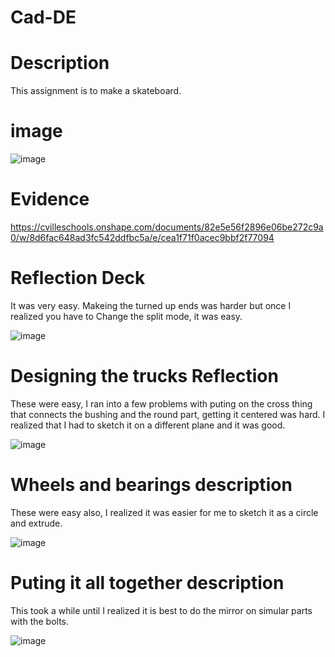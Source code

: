 # Cad-DE

# Description
This assignment is to make a skateboard.

# image

![image](https://user-images.githubusercontent.com/71349802/138945657-5f67b1e5-3718-4be4-8234-c910f8a8c213.png)

# Evidence
https://cvilleschools.onshape.com/documents/82e5e56f2896e06be272c9a0/w/8d6fac648ad3fc542ddfbc5a/e/cea1f71f0acec9bbf2f77094

# Reflection Deck
It was very easy. Makeing the turned up ends was harder but once I realized you have to Change the split mode, it was easy.

![image](https://user-images.githubusercontent.com/71349802/138512934-0edec5d8-7f95-4243-90ae-1e2dc4f44239.png)
 
# Designing the trucks Reflection
These were easy, I ran into a few problems with puting on the cross thing that connects the bushing and the round part, getting it centered was hard. I realized that I had to sketch it on a different plane and it was good.

![image](https://user-images.githubusercontent.com/71349802/138945877-aab31225-7d35-443e-8893-a1f1dc2d3cb9.png)

# Wheels and bearings description
These were easy also, I realized it was easier for me to sketch it as a circle and extrude.

![image](https://user-images.githubusercontent.com/71349802/138946103-a96a1e84-e7b5-4fc4-8934-8dae42099b84.png)

# Puting it all together description
This took a while until I realized it is best to do the mirror on simular parts with the bolts.

![image](https://user-images.githubusercontent.com/71349802/138946203-980d0098-3bb8-4afd-b215-9adea8609d87.png)
